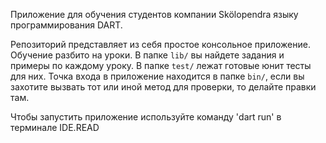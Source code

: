 Приложение для обучения студентов компании Skölopendra языку программирования DART.

Репозиторий представляет из себя простое консольное приложение. Обучение разбито на уроки. В папке
`lib/` вы найдете задания и примеры по каждому уроку. В папке `test/` лежат готовые юнит тесты для 
них. Точка входа в приложение находится в папке `bin/`, если вы захотите вызвать тот или 
иной метод для проверки, то делайте правки там. 

Чтобы запустить приложение используйте команду 'dart run' в терминале IDE.READ